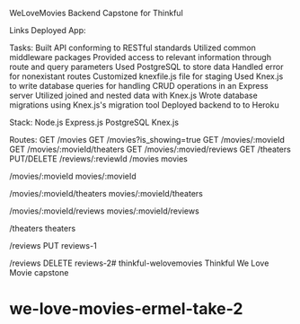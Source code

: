 WeLoveMovies
Backend Capstone for Thinkful

Links
Deployed App:


Tasks:
Built API conforming to RESTful standards
Utilized common middleware packages
Provided access to relevant information through route and query parameters
Used PostgreSQL to store data
Handled error for nonexistant routes
Customized knexfile.js file for staging
Used Knex.js to write database queries for handling CRUD operations in an Express server
Utilized joined and nested data with Knex.js
Wrote database migrations using Knex.js's migration tool
Deployed backend to to Heroku

Stack:
Node.js
Express.js
PostgreSQL
Knex.js

Routes:
GET /movies
GET /movies?is_showing=true
GET /movies/:movieId
GET /movies/:movieId/theaters
GET /movies/:movied/reviews
GET /theaters
PUT/DELETE /reviews/:reviewId
/movies
movies

/movies/:movieId
movies/:movieId

/movies/:movieId/theaters
movies/:movieId/theaters

/movies/:movieId/reviews
movies/:movieId/reviews

/theaters
theaters

/reviews PUT
reviews-1

/reviews DELETE
reviews-2# thinkful-welovemovies
Thinkful We Love Movie capstone
# we-love-movies-ermel-take-2
